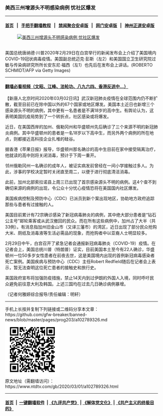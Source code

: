 ### 美西三州增源头不明感染病例 忧社区爆发
------------------------

#### [首页](https://github.com/gfw-breaker/banned-news/blob/master/README.md) &nbsp;&nbsp;|&nbsp;&nbsp; [手把手翻墙教程](https://github.com/gfw-breaker/guides/wiki) &nbsp;&nbsp;|&nbsp;&nbsp; [禁闻聚合安卓版](https://github.com/gfw-breaker/bn-android) &nbsp;&nbsp;|&nbsp;&nbsp; [网门安卓版](https://github.com/oGate2/oGate) &nbsp;&nbsp;|&nbsp;&nbsp; [神州正道安卓版](https://github.com/SzzdOgate/update) 



<div><div class="featured_image">
 <a href="https://i.ntdtv.com/assets/uploads/2020/03/GettyImages-1204209811.jpg" target="_blank">
  <figure>
   <img alt="美西三州增源头不明感染病例 忧社区爆发" src="https://i.ntdtv.com/assets/uploads/2020/03/GettyImages-1204209811-800x450.jpg"/>
  </figure><br/>
 </a>
 <span class="caption">
  美国总统唐纳德·川普2020年2月29日在白宫举行的新闻发布会上介绍了美国境内COVID-19冠状病毒疫情。美国副总统迈克·彭斯（左2）和美国国立卫生研究院过敏与传染病研究所所长安东尼·福西（左1）也先后在发布会上讲话。(ROBERTO SCHMIDT/AFP via Getty Images)
 </span>
</div>
</div><hr/>

#### [翻墙必看视频（文昭、江峰、法轮功、八九六四、香港反送中...）](https://github.com/gfw-breaker/banned-news/blob/master/pages/link3.md)

<div><div class="post_content" itemprop="articleBody">
 <p>
  【新唐人北京时间2020年03月02日讯】武汉新冠肺炎疫情在全球范围内仍不断扩散，截至目前已在除中国以外的67个国家或地区爆发。美国本土近日也新增三个感染源头不明的病例，其中更有一名患者是不满18岁的高中生。有舆论认为，这表明美国抗疫局势到了一个转折点，社区感染或将爆发。
 </p>
 <p>
  近日，在美国西岸的加州、俄勒冈州和华盛顿州先后确诊了三个来源不明的新冠肺炎病例。其中华盛顿州的患者是一名18岁以下高中生，而另外两个病例的所在地点，则都接近高科技企业扎堆的硅谷。
 </p>
 <p>
  据香港《苹果日报》报导，华盛顿州那名确诊的高中生目前在家中接受隔离治疗，他就读的高中则将关闭消毒，预计于下周一重开。
 </p>
 <p>
  邻州俄勒冈州一名确诊的成年人，被证实病发前曾经在一间小学接触过多人。为此，涉事的学校决定暂时关闭直至周二，以便于进行彻底清洁消毒。
 </p>
 <p>
  此前，加州北部索拉诺县上周三已出现了首宗感染源头不明的病例。这4个查不到确切来源的病例的出现，令公众十分忧心疫情恐将在美国国内社区爆发。
 </p>
 <p>
  美国疾病控制及预防中心（CDC）已派员到新个案出现地区，协助地方政府追踪那些与患者有过接触的人。
 </p>
 <p>
  美国目前累计有72宗确诊感染了新冠病毒肺炎的病例，其中绝大部分患者是“钻石公主号”邮轮乘客或从武汉撤回的民众。而在所有这些病例中，加州占了大半（共33例）。有消息指加州旧金山市（又译三藩市）的湾区，近日出现了部分民众抢购大米、厕纸及消毒液等生活必需品的现象，而抢购者中以亚裔人士明显较多。
 </p>
 <p>
  2月29日中午，白宫召开了紧急记者会通报新冠病毒肺炎（COVID-19）疫情。在记者会上，美国总统川普（特朗普）证实，目前美国本土至今有22人确诊，华盛顿州一位50多岁女性患者在前夜去世，这是美国境内出现的首例新冠病毒感染者死亡案例。美国疾病与预防中心（CDC）主任Robert Redfield随后在记者会上表示，暂无法查明这位死亡患者的接触史和旅行史。
 </p>
 <p>
  美国政府宣布将加强防疫措施，禁止14天内到过伊朗的外国人入境，同时呼吁民众避免前往意大利及韩国。上述三国均在过去几日确诊病例暴增。
 </p>
 <p>
  （记者何雅婷综合报导/责任编辑：明轩）
 </p>
 <div class="single_ad">
 </div>
</div>
</div>
<hr/>
手机上长按并复制下列链接或二维码分享本文章：<br/>
https://github.com/gfw-breaker/banned-news/blob/master/pages/prog203/a102789326.md <br/>
<a href='https://github.com/gfw-breaker/banned-news/blob/master/pages/prog203/a102789326.md'><img src='https://github.com/gfw-breaker/banned-news/blob/master/pages/prog203/a102789326.md.png'/></a> <br/>
原文地址（需翻墙访问）：https://www.ntdtv.com/gb/2020/03/01/a102789326.html


------------------------
#### [首页](https://github.com/gfw-breaker/banned-news/blob/master/README.md) &nbsp;|&nbsp; [一键翻墙软件](https://github.com/gfw-breaker/nogfw/blob/master/README.md) &nbsp;| [《九评共产党》](https://github.com/gfw-breaker/9ping.md/blob/master/README.md#九评之一评共产党是什么) | [《解体党文化》](https://github.com/gfw-breaker/jtdwh.md/blob/master/README.md) | [《共产主义的终极目的》](https://github.com/gfw-breaker/gczydzjmd.md/blob/master/README.md)


<img src='http://gfw-breaker.win/banned-news/pages/prog203/a102789326.md' width='0px' height='0px'/>